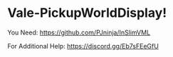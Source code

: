 # Vale-PickupWorldDisplay!
You Need: https://github.com/PJninja/InSlimVML

For Additional Help: https://discord.gg/Eb7sFEeGfU
